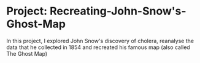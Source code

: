 # Project: Recreating-John-Snow's-Ghost-Map
 
In this project, I explored John Snow's discovery of cholera, reanalyse the data that he collected in 1854 and recreated his famous map (also called The Ghost Map)

